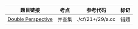 | 题目链接                                                            | 考点   | 参考代码         | 标记 |
|---------------------------------------------------------------------|--------|------------------|------|
| [Double Perspective](https://codeforces.com/contest/2129/problem/A) | 并查集 | ./cf/21+/29/a.cc | 错题 |
